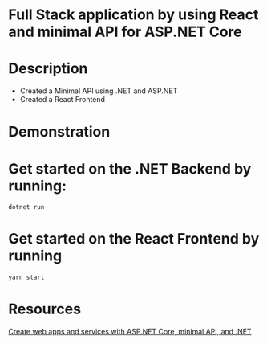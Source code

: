 # Full Stack application by using React and minimal API for ASP.NET Core

# Description
- Created a Minimal API using .NET and ASP.NET
- Created a React Frontend

# Demonstration


# Get started on the .NET Backend by running:
```
dotnet run
```
# Get started on the React Frontend by running
```
yarn start
```

# Resources
[Create web apps and services with ASP.NET Core, minimal API, and .NET](https://learn.microsoft.com/en-us/training/paths/aspnet-core-minimal-api/)